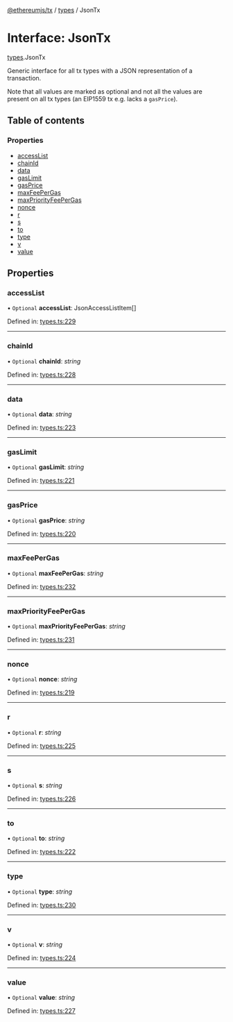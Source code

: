 [@ethereumjs/tx](../README.md) / [types](../modules/types.md) / JsonTx

# Interface: JsonTx

[types](../modules/types.md).JsonTx

Generic interface for all tx types with a
JSON representation of a transaction.

Note that all values are marked as optional
and not all the values are present on all tx types
(an EIP1559 tx e.g. lacks a `gasPrice`).

## Table of contents

### Properties

- [accessList](types.jsontx.md#accesslist)
- [chainId](types.jsontx.md#chainid)
- [data](types.jsontx.md#data)
- [gasLimit](types.jsontx.md#gaslimit)
- [gasPrice](types.jsontx.md#gasprice)
- [maxFeePerGas](types.jsontx.md#maxfeepergas)
- [maxPriorityFeePerGas](types.jsontx.md#maxpriorityfeepergas)
- [nonce](types.jsontx.md#nonce)
- [r](types.jsontx.md#r)
- [s](types.jsontx.md#s)
- [to](types.jsontx.md#to)
- [type](types.jsontx.md#type)
- [v](types.jsontx.md#v)
- [value](types.jsontx.md#value)

## Properties

### accessList

• `Optional` **accessList**: JsonAccessListItem[]

Defined in: [types.ts:229](https://github.com/ethereumjs/ethereumjs-monorepo/blob/master/packages/tx/src/types.ts#L229)

___

### chainId

• `Optional` **chainId**: *string*

Defined in: [types.ts:228](https://github.com/ethereumjs/ethereumjs-monorepo/blob/master/packages/tx/src/types.ts#L228)

___

### data

• `Optional` **data**: *string*

Defined in: [types.ts:223](https://github.com/ethereumjs/ethereumjs-monorepo/blob/master/packages/tx/src/types.ts#L223)

___

### gasLimit

• `Optional` **gasLimit**: *string*

Defined in: [types.ts:221](https://github.com/ethereumjs/ethereumjs-monorepo/blob/master/packages/tx/src/types.ts#L221)

___

### gasPrice

• `Optional` **gasPrice**: *string*

Defined in: [types.ts:220](https://github.com/ethereumjs/ethereumjs-monorepo/blob/master/packages/tx/src/types.ts#L220)

___

### maxFeePerGas

• `Optional` **maxFeePerGas**: *string*

Defined in: [types.ts:232](https://github.com/ethereumjs/ethereumjs-monorepo/blob/master/packages/tx/src/types.ts#L232)

___

### maxPriorityFeePerGas

• `Optional` **maxPriorityFeePerGas**: *string*

Defined in: [types.ts:231](https://github.com/ethereumjs/ethereumjs-monorepo/blob/master/packages/tx/src/types.ts#L231)

___

### nonce

• `Optional` **nonce**: *string*

Defined in: [types.ts:219](https://github.com/ethereumjs/ethereumjs-monorepo/blob/master/packages/tx/src/types.ts#L219)

___

### r

• `Optional` **r**: *string*

Defined in: [types.ts:225](https://github.com/ethereumjs/ethereumjs-monorepo/blob/master/packages/tx/src/types.ts#L225)

___

### s

• `Optional` **s**: *string*

Defined in: [types.ts:226](https://github.com/ethereumjs/ethereumjs-monorepo/blob/master/packages/tx/src/types.ts#L226)

___

### to

• `Optional` **to**: *string*

Defined in: [types.ts:222](https://github.com/ethereumjs/ethereumjs-monorepo/blob/master/packages/tx/src/types.ts#L222)

___

### type

• `Optional` **type**: *string*

Defined in: [types.ts:230](https://github.com/ethereumjs/ethereumjs-monorepo/blob/master/packages/tx/src/types.ts#L230)

___

### v

• `Optional` **v**: *string*

Defined in: [types.ts:224](https://github.com/ethereumjs/ethereumjs-monorepo/blob/master/packages/tx/src/types.ts#L224)

___

### value

• `Optional` **value**: *string*

Defined in: [types.ts:227](https://github.com/ethereumjs/ethereumjs-monorepo/blob/master/packages/tx/src/types.ts#L227)
